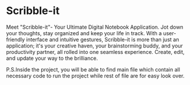 # Scribble-it
Meet "Scribble-it"- Your Ultimate Digital Notebook Application.
Jot down your thoughts, stay organized and keep your life in track.
With a user-friendly interface and intuitive gestures, Scribble-it is more than just an application; it's your creative haven, your brainstorming buddy, and your productivity partner, all rolled into one seamless experience. Create, edit, and update your way to the brilliance.


P.S.Inside the project, you will be able to find main file which contain all necessary code to run the project while rest of file are for easy look over.
